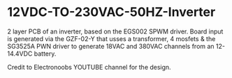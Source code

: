 # 12VDC-TO-230VAC-50HZ-Inverter
2 layer PCB of an inverter, based on the EGS002 SPWM driver.
Board input is generated via the GZF-02-Y that usses a transformer, 4 mosfets & the SG3525A PWN driver to generate 18VAC and 380VAC channels from an 12-14.4VDC battery. 

Credit to Electronoobs YOUTUBE channel for the design. 
